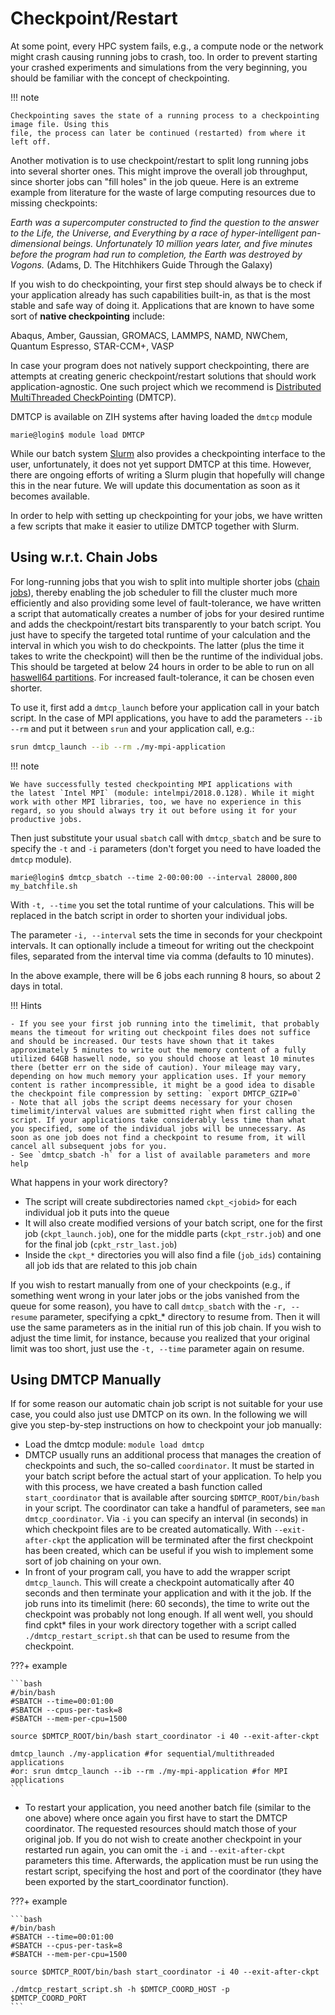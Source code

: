 # Checkpoint/Restart

At some point, every HPC system fails, e.g., a compute node or the network might crash causing
running jobs to crash, too. In order to prevent starting your crashed experiments and simulations
from the very beginning, you should be familiar with the concept of checkpointing.

!!! note

    Checkpointing saves the state of a running process to a checkpointing image file. Using this
    file, the process can later be continued (restarted) from where it left off.

Another motivation is to use checkpoint/restart to split long running jobs into several shorter
ones. This might improve the overall job throughput, since shorter jobs can "fill holes" in the job
queue.
Here is an extreme example from literature for the waste of large computing resources due to missing
checkpoints:

*Earth was a supercomputer constructed to find the question to the answer to the Life, the Universe,
and Everything by a race of hyper-intelligent pan-dimensional beings. Unfortunately 10 million years
later, and five minutes before the program had run to completion, the Earth was destroyed by
Vogons.* (Adams, D. The Hitchhikers Guide Through the Galaxy)


If you wish to do checkpointing, your first step should always be to check if your application
already has such capabilities built-in, as that is the most stable and safe way of doing it.
Applications that are known to have some sort of **native checkpointing** include:

Abaqus, Amber, Gaussian, GROMACS, LAMMPS, NAMD, NWChem, Quantum Espresso, STAR-CCM+, VASP

In case your program does not natively support checkpointing, there are attempts at creating generic
checkpoint/restart solutions that should work application-agnostic. One such project which we
recommend is [Distributed MultiThreaded CheckPointing](http://dmtcp.sourceforge.net) (DMTCP).

DMTCP is available on ZIH systems after having loaded the `dmtcp` module

```console
marie@login$ module load DMTCP
```

While our batch system [Slurm](slurm.md) also provides a checkpointing interface to the user,
unfortunately, it does not yet support DMTCP at this time. However, there are ongoing efforts of
writing a Slurm plugin that hopefully will change this in the near future. We will update this
documentation as soon as it becomes available.

In order to help with setting up checkpointing for your jobs, we have written a few scripts that
make it easier to utilize DMTCP together with Slurm.

## Using w.r.t. Chain Jobs

For long-running jobs that you wish to split into multiple shorter jobs
([chain jobs](../jobs_and_resources/slurm.md#chain-jobs)), thereby enabling the job scheduler to
fill the cluster much more efficiently and also providing some level of fault-tolerance, we have
written a script that automatically creates a number of jobs for your desired runtime and adds the
checkpoint/restart bits transparently to your batch script. You just have to specify the targeted
total runtime of your calculation and the interval in which you wish to do checkpoints. The latter
(plus the time it takes to write the checkpoint) will then be the runtime of the individual jobs.
This should be targeted at below 24 hours in order to be able to run on all
[haswell64 partitions](../jobs_and_resources/system_taurus.md#run-time-limits). For increased
fault-tolerance, it can be chosen even shorter.

To use it, first add a `dmtcp_launch` before your application call in your batch script. In the case
of MPI applications, you have to add the parameters `--ib --rm` and put it between `srun` and your
application call, e.g.:

```bash
srun dmtcp_launch --ib --rm ./my-mpi-application
```

!!! note

    We have successfully tested checkpointing MPI applications with
    the latest `Intel MPI` (module: intelmpi/2018.0.128). While it might
    work with other MPI libraries, too, we have no experience in this
    regard, so you should always try it out before using it for your
    productive jobs.

Then just substitute your usual `sbatch` call with `dmtcp_sbatch` and be sure to specify the `-t`
and `-i` parameters (don't forget you need to have loaded the `dmtcp` module).

```console
marie@login$ dmtcp_sbatch --time 2-00:00:00 --interval 28000,800 my_batchfile.sh
```

With `-t, --time` you set the total runtime of your calculations. This will be replaced in the batch
script in order to shorten your individual jobs.

The parameter `-i, --interval` sets the time in seconds for your checkpoint intervals. It can
optionally include a timeout for writing out the checkpoint files, separated from the interval time
via comma (defaults to 10 minutes).

In the above example, there will be 6 jobs each running 8 hours, so
about 2 days in total.

!!! Hints

    - If you see your first job running into the timelimit, that probably
    means the timeout for writing out checkpoint files does not suffice
    and should be increased. Our tests have shown that it takes
    approximately 5 minutes to write out the memory content of a fully
    utilized 64GB haswell node, so you should choose at least 10 minutes
    there (better err on the side of caution). Your mileage may vary,
    depending on how much memory your application uses. If your memory
    content is rather incompressible, it might be a good idea to disable
    the checkpoint file compression by setting: `export DMTCP_GZIP=0`
    - Note that all jobs the script deems necessary for your chosen
    timelimit/interval values are submitted right when first calling the
    script. If your applications take considerably less time than what
    you specified, some of the individual jobs will be unnecessary. As
    soon as one job does not find a checkpoint to resume from, it will
    cancel all subsequent jobs for you.
    - See `dmtcp_sbatch -h` for a list of available parameters and more help

What happens in your work directory?

- The script will create subdirectories named `ckpt_<jobid>` for each
  individual job it puts into the queue
- It will also create modified versions of your batch script, one for
  the first job (`ckpt_launch.job`), one for the middle parts
  (`ckpt_rstr.job`) and one for the final job (`cpkt_rstr_last.job`)
- Inside the `ckpt_*` directories you will also find a file
  (`job_ids`) containing all job ids that are related to this job
  chain

If you wish to restart manually from one of your checkpoints (e.g., if something went wrong in your
later jobs or the jobs vanished from the queue for some reason), you have to call `dmtcp_sbatch`
with the `-r, --resume` parameter, specifying a cpkt\_\* directory to resume from.  Then it will use
the same parameters as in the initial run of this job chain. If you wish to adjust the time limit,
for instance, because you realized that your original limit was too short, just use the `-t, --time`
parameter again on resume.

## Using DMTCP Manually

If for some reason our automatic chain job script is not suitable for your use case, you could also
just use DMTCP on its own. In the following we will give you step-by-step instructions on how to
checkpoint your job manually:

* Load the dmtcp module: `module load dmtcp`
* DMTCP usually runs an additional process that
manages the creation of checkpoints and such, the so-called `coordinator`. It must be started in
your batch script before the actual start of your application. To help you with this process, we
have created a bash function called `start_coordinator` that is available after sourcing
`$DMTCP_ROOT/bin/bash` in your script. The coordinator can take a handful of parameters, see `man
dmtcp_coordinator`. Via `-i` you can specify an interval (in seconds) in which checkpoint files are
to be created automatically. With `--exit-after-ckpt` the application will be terminated after the
first checkpoint has been created, which can be useful if you wish to implement some sort of job
chaining on your own.
* In front of your program call, you have to add the wrapper
script `dmtcp_launch`.  This will create a checkpoint automatically after 40 seconds and then
terminate your application and with it the job. If the job runs into its timelimit (here: 60
seconds), the time to write out the checkpoint was probably not long enough. If all went well, you
should find cpkt\* files in your work directory together with a script called
`./dmtcp_restart_script.sh` that can be used to resume from the checkpoint.

???+ example

    ```bash
    #/bin/bash
    #SBATCH --time=00:01:00
    #SBATCH --cpus-per-task=8
    #SBATCH --mem-per-cpu=1500

    source $DMTCP_ROOT/bin/bash start_coordinator -i 40 --exit-after-ckpt

    dmtcp_launch ./my-application #for sequential/multithreaded applications
    #or: srun dmtcp_launch --ib --rm ./my-mpi-application #for MPI
    applications
    ```

* To restart your application, you need another batch file
(similar to the one above) where once again you first have to start the
DMTCP coordinator. The requested resources should match those of your
original job. If you do not wish to create another checkpoint in your
restarted run again, you can omit the `-i` and `--exit-after-ckpt`
parameters this time. Afterwards, the application must be run using the
restart script, specifying the host and port of the coordinator (they
have been exported by the start_coordinator function).

???+ example

    ```bash
    #/bin/bash
    #SBATCH --time=00:01:00
    #SBATCH --cpus-per-task=8
    #SBATCH --mem-per-cpu=1500

    source $DMTCP_ROOT/bin/bash start_coordinator -i 40 --exit-after-ckpt

    ./dmtcp_restart_script.sh -h $DMTCP_COORD_HOST -p
    $DMTCP_COORD_PORT
    ```
